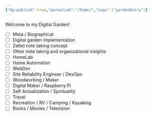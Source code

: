 ```yaml
---
{"dg-publish":true,"permalink":"/home/","tags":["gardenEntry"]}
---
```



Welcome to my Digital Garden!

- [ ] Meta / Biographical
- [ ] Digital garden implementation
- [ ] Zettel note taking concept
- [ ] Other note taking and organizational insights
- [ ] HomeLab
- [ ] Home Automation
- [ ] WebDev
- [ ] Site Reliability Engineer / DevOps
- [ ] Woodworking / Maker
- [ ] Digital Maker / Raspberry Pi
- [ ] Self Actualization / Spirituality
- [ ] Travel
- [ ] Recreation / RV / Camping / Kayaking
- [ ] Books / Movies / Television 